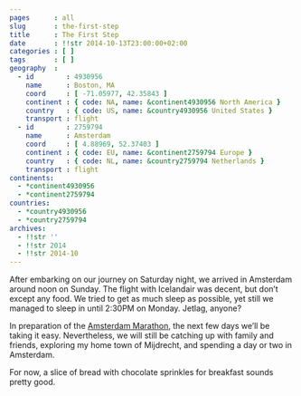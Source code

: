 ```yaml
---
pages      : all
slug       : the-first-step
title      : The First Step
date       : !!str 2014-10-13T23:00:00+02:00
categories : [ ]
tags       : [ ]
geography  :
  - id        : 4930956
    name      : Boston, MA
    coord     : [ -71.05977, 42.35843 ]
    continent : { code: NA, name: &continent4930956 North America }
    country   : { code: US, name: &country4930956 United States }
    transport : flight
  - id        : 2759794
    name      : Amsterdam
    coord     : [ 4.88969, 52.37403 ]
    continent : { code: EU, name: &continent2759794 Europe }
    country   : { code: NL, name: &country2759794 Netherlands }
    transport : flight
continents:
  - *continent4930956
  - *continent2759794
countries:
  - *country4930956
  - *country2759794
archives:
  - !!str ''
  - !!str 2014
  - !!str 2014-10
---
```


After embarking on our journey on Saturday night, we arrived in Amsterdam around noon on Sunday. The flight with Icelandair was decent, but don’t except any food. We tried to get as much sleep as possible, yet still we managed to sleep in until 2:30PM on Monday. Jetlag, anyone?

In preparation of the [Amsterdam Marathon](http://www.tcsamsterdammarathon.nl/en/), the next few days we’ll be taking it easy. Nevertheless, we will still be catching up with family and friends, exploring my home town of Mijdrecht, and spending a day or two in Amsterdam.

For now, a slice of bread with chocolate sprinkles for breakfast sounds pretty good.